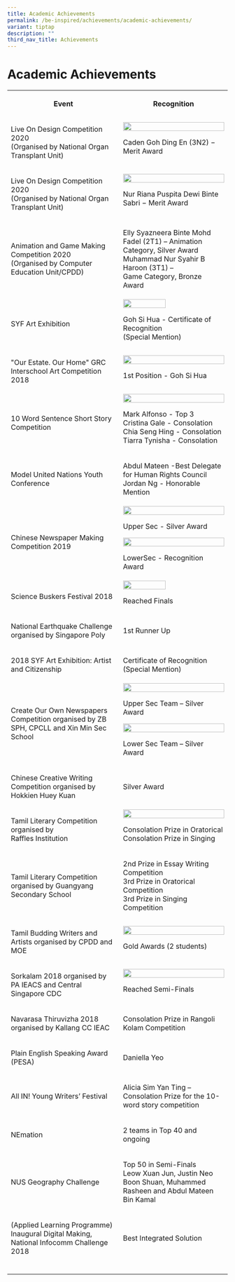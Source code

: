 ```yaml
---
title: Academic Achievements
permalink: /be-inspired/achievements/academic-achievements/
variant: tiptap
description: ""
third_nav_title: Achievements
---
```

<h1><strong>Academic Achievements</strong></h1>
<table style="minWidth: 50px">
<colgroup>
<col>
<col>
</colgroup>
<tbody>
<tr>
<th rowspan="1" colspan="1">
<p>Event</p>
</th>
<th rowspan="1" colspan="1">
<p>Recognition</p>
</th>
</tr>
<tr>
<td rowspan="1" colspan="1">
<p>Live On Design Competition 2020
<br>(Organised by National Organ Transplant Unit)</p>
</td>
<td rowspan="1" colspan="1">
<div class="isomer-image-wrapper">
<img style="width: 100%" height="auto" width="100%" alt="" src="/images/Caden%20Goh.jpg">
</div>
<p>Caden Goh Ding En (3N2) − Merit Award</p>
</td>
</tr>
<tr>
<td rowspan="1" colspan="1">
<p>Live On Design Competition 2020
<br>(Organised by National Organ Transplant Unit)</p>
</td>
<td rowspan="1" colspan="1">
<div class="isomer-image-wrapper">
<img style="width: 100%" height="auto" width="100%" alt="" src="/images/Nur%20Riana.jpg">
</div>
<p>Nur Riana Puspita Dewi Binte Sabri − Merit Award</p>
</td>
</tr>
<tr>
<td rowspan="1" colspan="1">
<p>Animation and Game Making Competition 2020
<br>(Organised by Computer Education Unit/CPDD)</p>
</td>
<td rowspan="1" colspan="1">
<p>Elly Syazneera Binte Mohd Fadel (2T1) – Animation Category, Silver Award
<br>Muhammad Nur Syahir B Haroon (3T1) –
<br>Game Category, Bronze Award</p>
</td>
</tr>
<tr>
<td rowspan="1" colspan="1">
<p>SYF Art Exhibition</p>
</td>
<td rowspan="1" colspan="1">
<div class="isomer-image-wrapper">
<img style="width:65%" height="auto" width="100%" src="/images/Goh%20Si%20Hua.png">
</div>
<p>Goh Si Hua - Certificate of Recognition
<br>(Special Mention)</p>
</td>
</tr>
<tr>
<td rowspan="1" colspan="1">
<p>"Our Estate. Our Home" GRC Interschool Art Competition 2018</p>
</td>
<td rowspan="1" colspan="1">
<div class="isomer-image-wrapper">
<img style="width: 100%" height="auto" width="100%" alt="" src="/images/GRCInterschoolArtCompetition.png">
</div>
<p>1st Position - Goh Si Hua</p>
</td>
</tr>
<tr>
<td rowspan="1" colspan="1">
<p>10 Word Sentence Short Story Competition</p>
</td>
<td rowspan="1" colspan="1">
<div class="isomer-image-wrapper">
<img style="width: 100%" height="auto" width="100%" alt="" src="/images/10Word.png">
</div>
<p>Mark Alfonso - Top 3
<br>Cristina Gale - Consolation
<br>Chia Seng Hing - Consolation
<br>Tiarra Tynisha - Consolation</p>
</td>
</tr>
<tr>
<td rowspan="1" colspan="1">
<p>Model United Nations Youth Conference</p>
</td>
<td rowspan="1" colspan="1">
<p>Abdul Mateen -Best Delegate for Human Rights Council
<br>Jordan Ng - Honorable Mention</p>
</td>
</tr>
<tr>
<td rowspan="1" colspan="1">
<p>Chinese Newspaper Making Competition 2019</p>
</td>
<td rowspan="1" colspan="1">
<div class="isomer-image-wrapper">
<img style="width: 100%" height="auto" width="100%" alt="" src="/images/uppersec.png">
</div>
<p>Upper Sec - Silver Award</p>
<div class="isomer-image-wrapper">
<img style="width: 100%" height="auto" width="100%" alt="" src="/images/lowersec.png">
</div>
<p>LowerSec - Recognition Award</p>
</td>
</tr>
<tr>
<td rowspan="1" colspan="1">
<p>Science Buskers Festival 2018</p>
</td>
<td rowspan="1" colspan="1">
<div class="isomer-image-wrapper">
<img style="width:65%" height="auto" width="100%" src="/images/Science%20Buskers%20Festival%202018.jpeg">
</div>
<p>Reached Finals</p>
</td>
</tr>
<tr>
<td rowspan="1" colspan="1">
<p>National Earthquake Challenge organised by Singapore Poly</p>
</td>
<td rowspan="1" colspan="1">
<p>1st Runner Up</p>
</td>
</tr>
<tr>
<td rowspan="1" colspan="1">
<p>2018 SYF Art Exhibition: Artist and Citizenship</p>
</td>
<td rowspan="1" colspan="1">
<p>Certificate of Recognition (Special Mention)</p>
</td>
</tr>
<tr>
<td rowspan="1" colspan="1">
<p>Create Our Own Newspapers Competition organised by ZB SPH, CPCLL and Xin
Min Sec School</p>
</td>
<td rowspan="1" colspan="1">
<div class="isomer-image-wrapper">
<img style="width: 100%" height="auto" width="100%" alt="" src="/images/Create%20Our%20Own%20Newspapers%20Competition%20upper%20sec.png">
</div>
<p>Upper Sec Team – Silver Award</p>
<div class="isomer-image-wrapper">
<img style="width: 100%" height="auto" width="100%" alt="" src="/images/Create%20Our%20Own%20Newspapers%20Competition%20lower%20sec.png">
</div>
<p>Lower Sec Team – Silver Award</p>
</td>
</tr>
<tr>
<td rowspan="1" colspan="1">
<p>Chinese Creative Writing Competition organised by Hokkien Huey Kuan</p>
</td>
<td rowspan="1" colspan="1">
<p>Silver Award</p>
</td>
</tr>
<tr>
<td rowspan="1" colspan="1">
<p>Tamil Literary Competition organised by
<br>Raffles Institution</p>
</td>
<td rowspan="1" colspan="1">
<div class="isomer-image-wrapper">
<img style="width: 100%" height="auto" width="100%" alt="" src="/images/Tamil%20Literary%20Competition.jpg">
</div>
<p>Consolation Prize in Oratorical
<br>Consolation Prize in Singing</p>
</td>
</tr>
<tr>
<td rowspan="1" colspan="1">
<p>Tamil Literary Competition organised by Guangyang Secondary School</p>
</td>
<td rowspan="1" colspan="1">
<p>2nd Prize in Essay Writing Competition
<br>3rd Prize in Oratorical Competition
<br>3rd Prize in Singing Competition</p>
</td>
</tr>
<tr>
<td rowspan="1" colspan="1">
<p>Tamil Budding Writers and Artists organised by CPDD and MOE</p>
</td>
<td rowspan="1" colspan="1">
<div class="isomer-image-wrapper">
<img style="width: 100%" height="auto" width="100%" alt="" src="/images/Tamil%20Budding%20Writers%20and%20Artists.jpg">
</div>
<p>Gold Awards (2 students)</p>
</td>
</tr>
<tr>
<td rowspan="1" colspan="1">
<p>Sorkalam 2018 organised by PA IEACS and Central Singapore CDC</p>
</td>
<td rowspan="1" colspan="1">
<div class="isomer-image-wrapper">
<img style="width: 100%" height="auto" width="100%" alt="" src="/images/Sorkalam%202018.jpg">
</div>
<p>Reached Semi-Finals</p>
</td>
</tr>
<tr>
<td rowspan="1" colspan="1">
<p>Navarasa Thiruvizha 2018 organised by Kallang CC IEAC</p>
</td>
<td rowspan="1" colspan="1">
<p>Consolation Prize in Rangoli Kolam Competition</p>
</td>
</tr>
<tr>
<td rowspan="1" colspan="1">
<p>Plain English Speaking Award (PESA)</p>
</td>
<td rowspan="1" colspan="1">
<p>Daniella Yeo</p>
</td>
</tr>
<tr>
<td rowspan="1" colspan="1">
<p>All IN! Young Writers’ Festival</p>
</td>
<td rowspan="1" colspan="1">
<p>Alicia Sim Yan Ting – Consolation Prize for the 10-word story competition</p>
</td>
</tr>
<tr>
<td rowspan="1" colspan="1">
<p>NEmation</p>
</td>
<td rowspan="1" colspan="1">
<p>2 teams in Top 40 and ongoing</p>
</td>
</tr>
<tr>
<td rowspan="1" colspan="1">
<p>NUS Geography Challenge</p>
</td>
<td rowspan="1" colspan="1">
<p>Top 50 in Semi-Finals
<br>Leow Xuan Jun, Justin Neo Boon Shuan, Muhammed Rasheen and Abdul Mateen
Bin Kamal</p>
</td>
</tr>
<tr>
<td rowspan="1" colspan="1">
<p>(Applied Learning Programme) Inaugural Digital Making,
<br>National Infocomm Challenge 2018</p>
</td>
<td rowspan="1" colspan="1">
<p>Best Integrated Solution</p>
</td>
</tr>
<tr>
<td rowspan="1" colspan="1">
<p></p>
</td>
<td rowspan="1" colspan="1">
<p></p>
</td>
</tr>
</tbody>
</table>
<p></p>